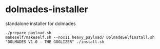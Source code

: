 # dolmades-installer
standalone installer for dolmades

```
./prepare_payload.sh
makeself/makeself.sh --nox11 heavy_payload/ DolmadeSelfInstall.sh "DOLMADES V1.0 - THE GOGLIZER" ./install.sh
```
